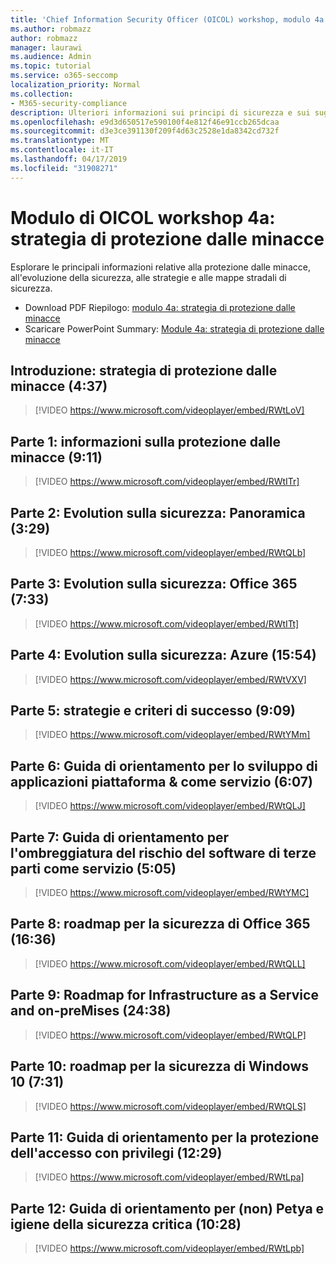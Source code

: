 ```yaml
---
title: 'Chief Information Security Officer (OICOL) workshop, modulo 4a: strategia di protezione dalle minacce'
ms.author: robmazz
author: robmazz
manager: laurawi
ms.audience: Admin
ms.topic: tutorial
ms.service: o365-seccomp
localization_priority: Normal
ms.collection:
- M365-security-compliance
description: Ulteriori informazioni sui principi di sicurezza e sui suggerimenti per modernizzare la sicurezza nell'organizzazione.
ms.openlocfilehash: e9d3d650517e590100f4e812f46e91ccb265dcaa
ms.sourcegitcommit: d3e3ce391130f209f4d63c2528e1da8342cd732f
ms.translationtype: MT
ms.contentlocale: it-IT
ms.lasthandoff: 04/17/2019
ms.locfileid: "31908271"
---
```

# <a name="ciso-workshop-module-4a-threat-protection-strategy"></a>Modulo di OICOL workshop 4a: strategia di protezione dalle minacce

Esplorare le principali informazioni relative alla protezione dalle minacce, all'evoluzione della sicurezza, alle strategie e alle mappe stradali di sicurezza.

- Download PDF Riepilogo: [modulo 4a: strategia di protezione dalle minacce](media/ciso-workshop-4a-threat-protection.pdf)
- Scaricare PowerPoint Summary: [Module 4a: strategia di protezione dalle minacce](https://docs.microsoft.com/office365/securitycompliance/media/ciso-workshop-4a-threat-protection.pptx)

## <a name="introduction-threat-protection-strategy-437"></a>Introduzione: strategia di protezione dalle minacce (4:37)

> [!VIDEO https://www.microsoft.com/videoplayer/embed/RWtLoV]

## <a name="part-1-learnings-about-threat-protection-911"></a>Parte 1: informazioni sulla protezione dalle minacce (9:11)

> [!VIDEO https://www.microsoft.com/videoplayer/embed/RWtITr]

## <a name="part-2-security-evolution-overview-329"></a>Parte 2: Evolution sulla sicurezza: Panoramica (3:29)

> [!VIDEO https://www.microsoft.com/videoplayer/embed/RWtQLb]

## <a name="part-3-security-evolution-office-365-733"></a>Parte 3: Evolution sulla sicurezza: Office 365 (7:33)

> [!VIDEO https://www.microsoft.com/videoplayer/embed/RWtITt]

## <a name="part-4-security-evolution-azure-1554"></a>Parte 4: Evolution sulla sicurezza: Azure (15:54)

> [!VIDEO https://www.microsoft.com/videoplayer/embed/RWtVXV]

## <a name="part-5-strategies-and-success-criteria-909"></a>Parte 5: strategie e criteri di successo (9:09)

> [!VIDEO https://www.microsoft.com/videoplayer/embed/RWtYMm]

## <a name="part-6-roadmap-for-application-development--platform-as-a-service-607"></a>Parte 6: Guida di orientamento per lo sviluppo di applicazioni piattaforma & come servizio (6:07)

> [!VIDEO https://www.microsoft.com/videoplayer/embed/RWtQLJ]

## <a name="part-7-roadmap-for-shadow-it-risk-from-third-party-software-as-a-service-505"></a>Parte 7: Guida di orientamento per l'ombreggiatura del rischio del software di terze parti come servizio (5:05)

> [!VIDEO https://www.microsoft.com/videoplayer/embed/RWtYMC]

## <a name="part-8-roadmap-for-office-365-security-1636"></a>Parte 8: roadmap per la sicurezza di Office 365 (16:36)

> [!VIDEO https://www.microsoft.com/videoplayer/embed/RWtQLL]

## <a name="part-9-roadmap-for-infrastructure-as-a-service-and-on-premises-2438"></a>Parte 9: Roadmap for Infrastructure as a Service and on-preMises (24:38)

> [!VIDEO https://www.microsoft.com/videoplayer/embed/RWtQLP]

## <a name="part-10-roadmap-for-windows-10-security-731"></a>Parte 10: roadmap per la sicurezza di Windows 10 (7:31)

> [!VIDEO https://www.microsoft.com/videoplayer/embed/RWtQLS]

## <a name="part-11-roadmap-for-securing-privileged-access-1229"></a>Parte 11: Guida di orientamento per la protezione dell'accesso con privilegi (12:29)

> [!VIDEO https://www.microsoft.com/videoplayer/embed/RWtLpa]

## <a name="part-12-roadmap-for-not-petya-and-critical-security-hygiene-1028"></a>Parte 12: Guida di orientamento per (non) Petya e igiene della sicurezza critica (10:28)

> [!VIDEO https://www.microsoft.com/videoplayer/embed/RWtLpb]
